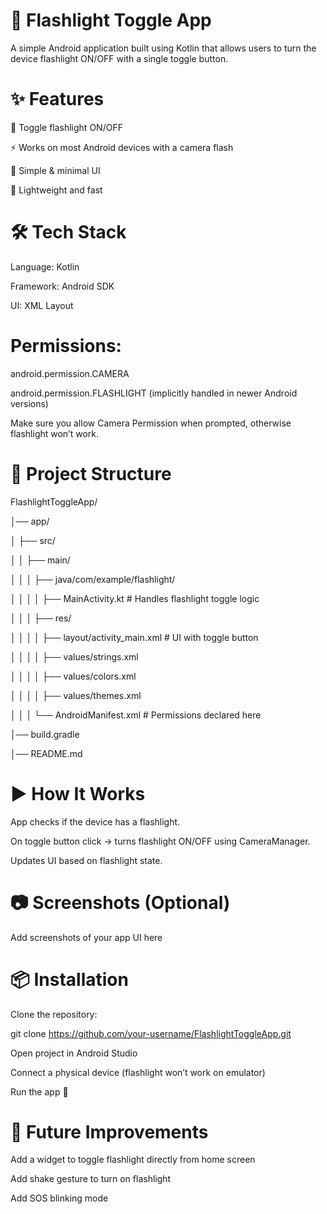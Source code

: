# 📱 Flashlight Toggle App

A simple Android application built using Kotlin that allows users to turn the device flashlight ON/OFF with a single toggle button.

# ✨ Features

🔦 Toggle flashlight ON/OFF

⚡ Works on most Android devices with a camera flash

🎨 Simple & minimal UI

🚀 Lightweight and fast

# 🛠️ Tech Stack

Language: Kotlin

Framework: Android SDK

UI: XML Layout

# Permissions:

android.permission.CAMERA

android.permission.FLASHLIGHT (implicitly handled in newer Android versions)

Make sure you allow Camera Permission when prompted, otherwise flashlight won’t work.


# 📂 Project Structure

FlashlightToggleApp/

│── app/

│   ├── src/

│   │   ├── main/

│   │   │   ├── java/com/example/flashlight/

│   │   │   │   ├── MainActivity.kt   # Handles flashlight toggle logic

│   │   │   ├── res/

│   │   │   │   ├── layout/activity_main.xml  # UI with toggle button

│   │   │   │   ├── values/strings.xml

│   │   │   │   ├── values/colors.xml

│   │   │   │   ├── values/themes.xml

│   │   │   └── AndroidManifest.xml   # Permissions declared here

│── build.gradle

│── README.md

# ▶️ How It Works

App checks if the device has a flashlight.

On toggle button click → turns flashlight ON/OFF using CameraManager.

Updates UI based on flashlight state.

# 📷 Screenshots (Optional)

Add screenshots of your app UI here

# 📦 Installation

Clone the repository:

git clone https://github.com/your-username/FlashlightToggleApp.git


Open project in Android Studio

Connect a physical device (flashlight won’t work on emulator)

Run the app 🚀


# 🚀 Future Improvements

Add a widget to toggle flashlight directly from home screen

Add shake gesture to turn on flashlight

Add SOS blinking mode
